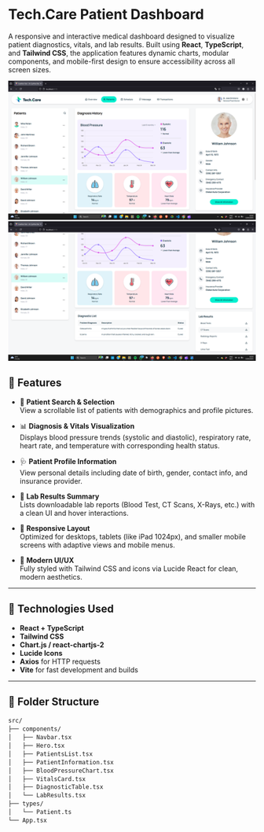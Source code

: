 # Tech.Care Patient Dashboard

A responsive and interactive medical dashboard designed to visualize patient diagnostics, vitals, and lab results. Built using **React**, **TypeScript**, and **Tailwind CSS**, the application features dynamic charts, modular components, and mobile-first design to ensure accessibility across all screen sizes.

![App Preview 1](./public/screenshot-1.png)
![App Preview 2](./public/screenshot-2.png)

## 🧠 Features

- 🔎 **Patient Search & Selection**  
  View a scrollable list of patients with demographics and profile pictures.

- 📊 **Diagnosis & Vitals Visualization**  
  Displays blood pressure trends (systolic and diastolic), respiratory rate, heart rate, and temperature with corresponding health status.

- 🩺 **Patient Profile Information**  
  View personal details including date of birth, gender, contact info, and insurance provider.

- 📁 **Lab Results Summary**  
  Lists downloadable lab reports (Blood Test, CT Scans, X-Rays, etc.) with a clean UI and hover interactions.

- 📱 **Responsive Layout**  
  Optimized for desktops, tablets (like iPad 1024px), and smaller mobile screens with adaptive views and mobile menus.

- 🎨 **Modern UI/UX**  
  Fully styled with Tailwind CSS and icons via Lucide React for clean, modern aesthetics.

---

## 🚀 Technologies Used

- **React + TypeScript**
- **Tailwind CSS**
- **Chart.js / react-chartjs-2**
- **Lucide Icons**
- **Axios** for HTTP requests
- **Vite** for fast development and builds

---

## 📂 Folder Structure

```bash
src/
├── components/
│   ├── Navbar.tsx
│   ├── Hero.tsx
│   ├── PatientsList.tsx
│   ├── PatientInformation.tsx
│   ├── BloodPressureChart.tsx
│   ├── VitalsCard.tsx
│   ├── DiagnosticTable.tsx
│   └── LabResults.tsx
├── types/
│   └── Patient.ts
└── App.tsx

